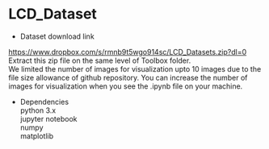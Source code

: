 # LCD_Dataset

- Dataset download link

https://www.dropbox.com/s/rmnb9t5wgo914sc/LCD_Datasets.zip?dl=0  <br>
Extract this zip file on the same level of Toolbox folder.  <br>
We limited the number of images for visualization upto 10 images due to the file size allowance of github repository.
You can increase the number of images for visualization when you see the .ipynb file on your machine.

- Dependencies  <br>
python 3.x <br>
jupyter notebook  <br>
numpy  <br>
matplotlib <br>
